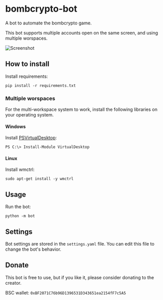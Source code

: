 # bombcrypto-bot

A bot to automate the bombcrypto game.

This bot supports multiple accounts open on the same screen, and using multiple worspaces.

![Screenshot](https://raw.githubusercontent.com/gabrielguarisa/bombcrypto-bot/master/resources/screenshot.png)

## How to install

Install requirements:
```shell
pip install -r requirements.txt
```

### Multiple worspaces

For the multi-workspace system to work, install the following libraries on your operating system.

#### Windows

Install [PSVirtualDesktop](https://github.com/MScholtes/PSVirtualDesktop):
```shell
PS C:\> Install-Module VirtualDesktop
```

#### Linux

Install wmctrl:
```shell
sudo apt-get install -y wmctrl
```

## Usage

Run the bot:
```shell
python -m bot
```

## Settings

Bot settings are stored in the `settings.yaml` file. You can edit this file to change the bot's behavior.

## Donate

This bot is free to use, but if you like it, please consider donating to the creator.

BSC wallet: `0xBF2071C76b96D1396531D343651ea2154fF7c5A5`